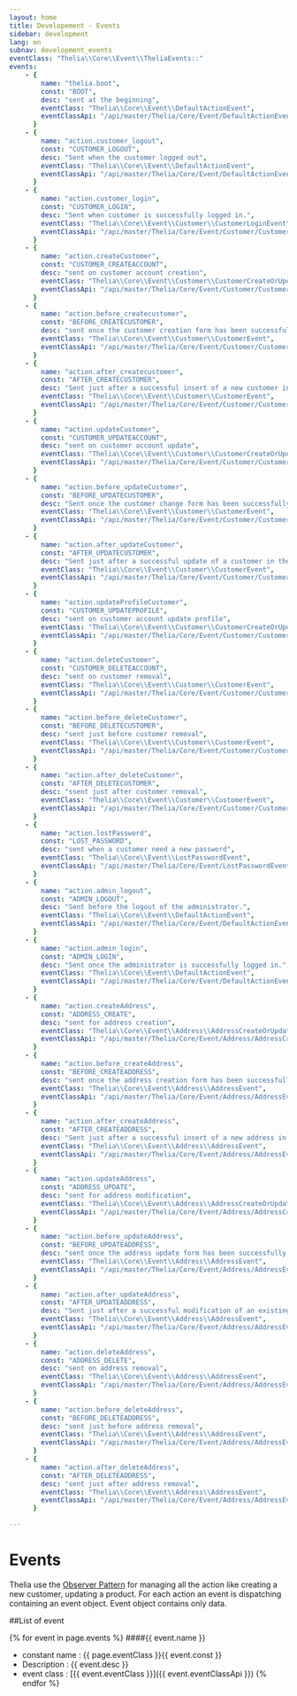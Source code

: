 ```yaml
---
layout: home
title: Developement - Events
sidebar: development
lang: en
subnav: development_events
eventClass: "Thelia\\Core\\Event\\TheliaEvents::"
events:
    - {
        name: "thelia.boot",
        const: "BOOT",
        desc: "sent at the beginning",
        eventClass: "Thelia\\Core\\Event\\DefaultActionEvent",
        eventClassApi: "/api/master/Thelia/Core/Event/DefaultActionEvent.html"
      }
    - {
        name: "action.customer_logout",
        const: "CUSTOMER_LOGOUT",
        desc: "Sent when the customer logged out",
        eventClass: "Thelia\\Core\\Event\\DefaultActionEvent",
        eventClassApi: "/api/master/Thelia/Core/Event/DefaultActionEvent.html"
      }
    - {
        name: "action.customer_login",
        const: "CUSTOMER_LOGIN",
        desc: "Sent when customer is successfully logged in.",
        eventClass: "Thelia\\Core\\Event\\Customer\\CustomerLoginEvent",
        eventClassApi: "/api/master/Thelia/Core/Event/Customer/CustomerLoginEvent.html"
      }
    - {
        name: "action.createCustomer",
        const: "CUSTOMER_CREATEACCOUNT",
        desc: "sent on customer account creation",
        eventClass: "Thelia\\Core\\Event\\Customer\\CustomerCreateOrUpdateEvent",
        eventClassApi: "/api/master/Thelia/Core/Event/Customer/CustomerCreateOrUpdateEvent.html"
      }
    - {
        name: "action.before_createcustomer",
        const: "BEFORE_CREATECUSTOMER",
        desc: "sent once the customer creation form has been successfully validated, and before customer insertion in the database.",
        eventClass: "Thelia\\Core\\Event\\Customer\\CustomerEvent",
        eventClassApi: "/api/master/Thelia/Core/Event/Customer/CustomerEvent.html"
      }
    - {
        name: "action.after_createcustomer",
        const: "AFTER_CREATECUSTOMER",
        desc: "Sent just after a successful insert of a new customer in the database.",
        eventClass: "Thelia\\Core\\Event\\Customer\\CustomerEvent",
        eventClassApi: "/api/master/Thelia/Core/Event/Customer/CustomerEvent.html"
      }
    - {
        name: "action.updateCustomer",
        const: "CUSTOMER_UPDATEACCOUNT",
        desc: "sent on customer account update",
        eventClass: "Thelia\\Core\\Event\\Customer\\CustomerCreateOrUpdateEvent",
        eventClassApi: "/api/master/Thelia/Core/Event/Customer/CustomerCreateOrUpdateEvent.html"
      }
    - {
        name: "action.before_updateCustomer",
        const: "BEFORE_UPDATECUSTOMER",
        desc: "Sent once the customer change form has been successfully validated, and before customer update in the database.",
        eventClass: "Thelia\\Core\\Event\\Customer\\CustomerEvent",
        eventClassApi: "/api/master/Thelia/Core/Event/Customer/CustomerEvent.html"
      }
    - {
        name: "action.after_updateCustomer",
        const: "AFTER_UPDATECUSTOMER",
        desc: "Sent just after a successful update of a customer in the database.",
        eventClass: "Thelia\\Core\\Event\\Customer\\CustomerEvent",
        eventClassApi: "/api/master/Thelia/Core/Event/Customer/CustomerEvent.html"
      }
    - {
        name: "action.updateProfileCustomer",
        const: "CUSTOMER_UPDATEPROFILE",
        desc: "sent on customer account update profile",
        eventClass: "Thelia\\Core\\Event\\Customer\\CustomerCreateOrUpdateEvent",
        eventClassApi: "/api/master/Thelia/Core/Event/Customer/CustomerCreateOrUpdateEvent.html"
      }
    - {
        name: "action.deleteCustomer",
        const: "CUSTOMER_DELETEACCOUNT",
        desc: "sent on customer removal",
        eventClass: "Thelia\\Core\\Event\\Customer\\CustomerEvent",
        eventClassApi: "/api/master/Thelia/Core/Event/Customer/CustomerEvent.html"
      }
    - {
        name: "action.before_deleteCustomer",
        const: "BEFORE_DELETECUSTOMER",
        desc: "sent just before customer removal",
        eventClass: "Thelia\\Core\\Event\\Customer\\CustomerEvent",
        eventClassApi: "/api/master/Thelia/Core/Event/Customer/CustomerEvent.html"
      }
    - {
        name: "action.after_deleteCustomer",
        const: "AFTER_DELETECUSTOMER",
        desc: "ssent just after customer removal",
        eventClass: "Thelia\\Core\\Event\\Customer\\CustomerEvent",
        eventClassApi: "/api/master/Thelia/Core/Event/Customer/CustomerEvent.html"
      }
    - {
        name: "action.lostPassword",
        const: "LOST_PASSWORD",
        desc: "sent when a customer need a new password",
        eventClass: "Thelia\\Core\\Event\\LostPasswordEvent",
        eventClassApi: "/api/master/Thelia/Core/Event/LostPasswordEvent.html"
      }
    - {
        name: "action.admin_logout",
        const: "ADMIN_LOGOUT",
        desc: "Sent before the logout of the administrator.",
        eventClass: "Thelia\\Core\\Event\\DefaultActionEvent",
        eventClassApi: "/api/master/Thelia/Core/Event/DefaultActionEvent.html"
      }
    - {
        name: "action.admin_login",
        const: "ADMIN_LOGIN",
        desc: "Sent once the administrator is successfully logged in.",
        eventClass: "Thelia\\Core\\Event\\DefaultActionEvent",
        eventClassApi: "/api/master/Thelia/Core/Event/DefaultActionEvent.html"
      }
    - {
        name: "action.createAddress",
        const: "ADDRESS_CREATE",
        desc: "sent for address creation",
        eventClass: "Thelia\\Core\\Event\\Address\\AddressCreateOrUpdateEvent",
        eventClassApi: "/api/master/Thelia/Core/Event/Address/AddressCreateOrUpdateEvent.html"
      }
    - {
        name: "action.before_createAddress",
        const: "BEFORE_CREATEADDRESS",
        desc: "sent once the address creation form has been successfully validated, and before address insertion in the database.",
        eventClass: "Thelia\\Core\\Event\\Address\\AddressEvent",
        eventClassApi: "/api/master/Thelia/Core/Event/Address/AddressEvent.html"
      }
    - {
        name: "action.after_createAddress",
        const: "AFTER_CREATEADDRESS",
        desc: "Sent just after a successful insert of a new address in the database.",
        eventClass: "Thelia\\Core\\Event\\Address\\AddressEvent",
        eventClassApi: "/api/master/Thelia/Core/Event/Address/AddressEvent.html"
      }
    - {
        name: "action.updateAddress",
        const: "ADDRESS_UPDATE",
        desc: "sent for address modification",
        eventClass: "Thelia\\Core\\Event\\Address\\AddressCreateOrUpdateEvent",
        eventClassApi: "/api/master/Thelia/Core/Event/Address/AddressCreateOrUpdateEvent.html"
      }
    - {
        name: "action.before_updateAddress",
        const: "BEFORE_UPDATEADDRESS",
        desc: "sent once the address update form has been successfully validated, and before address modification in the database.",
        eventClass: "Thelia\\Core\\Event\\Address\\AddressEvent",
        eventClassApi: "/api/master/Thelia/Core/Event/Address/AddressEvent.html"
      }
    - {
        name: "action.after_updateAddress",
        const: "AFTER_UPDATEADDRESS",
        desc: "Sent just after a successful modification of an existing address in the database.",
        eventClass: "Thelia\\Core\\Event\\Address\\AddressEvent",
        eventClassApi: "/api/master/Thelia/Core/Event/Address/AddressEvent.html"
      }
    - {
        name: "action.deleteAddress",
        const: "ADDRESS_DELETE",
        desc: "sent on address removal",
        eventClass: "Thelia\\Core\\Event\\Address\\AddressEvent",
        eventClassApi: "/api/master/Thelia/Core/Event/Address/AddressEvent.html"
      }
    - {
        name: "action.before_deleteAddress",
        const: "BEFORE_DELETEADDRESS",
        desc: "sent just before address removal",
        eventClass: "Thelia\\Core\\Event\\Address\\AddressEvent",
        eventClassApi: "/api/master/Thelia/Core/Event/Address/AddressEvent.html"
      }
    - {
        name: "action.after_deleteAddress",
        const: "AFTER_DELETEADDRESS",
        desc: "sent just after address removal",
        eventClass: "Thelia\\Core\\Event\\Address\\AddressEvent",
        eventClassApi: "/api/master/Thelia/Core/Event/Address/AddressEvent.html"
      }

---
```

<div class="page-header">
    <h1>Events</h1>
</div>

Thelia use the [Observer Pattern](http://en.wikipedia.org/wiki/Observer_pattern) for managing all the action like creating a new customer, updating a product.
For each action an event is dispatching containing an event object. Event object contains only data.

##List of event

{% for event in page.events %}
####{{ event.name }}
* constant name : {{ page.eventClass }}{{ event.const }}
* Description : {{ event.desc }}
* event class : [{{ event.eventClass }}]({{ event.eventClassApi }})
{% endfor %}
